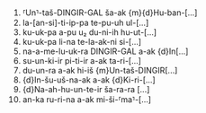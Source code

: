 

1. ⸢Un⸣-taš-DINGIR-GAL ša-ak {m}{d}Hu-ban-[...]
2. la-[an-si]-ti-ip-pa te-pu-uh ul-[...]
3. ku-uk-pa a-pu u₂ du-ni-ih hu-ut-[...]
4. ku-uk-pa li-na te-la-ak-ni si-[...]
5. na-a-me-lu-uk-ra DINGIR-GAL a-ak {d}In[...]
6. su-un-ki-ir pi-ti-ir a-ak ta-ri-[...]
7. du-un-ra a-ak hi-iš {m}Un-taš-DINGIR[...]
8. {d}In-šu-uš-na-ak a-ak {d}Ki-ri-[...]
9. {d}Na-ah-hu-un-te-ir ša-ra-ra [...]
10. an-ka ru-ri-na a-ak mi-ši-⸢ma⸣-[...]
